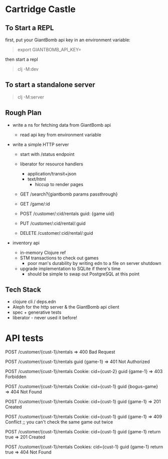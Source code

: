 # Cartridge Castle

## To Start a REPL

first, put your GiantBomb api key in an environment variable:

> export GIANTBOMB_API_KEY=<your key here>

then start a repl

> clj -M:dev

## To start a standalone server

> clj -M:server

## Rough Plan

- write a ns for fetching data from GiantBomb api
  - read api key from environment variable

- write a simple HTTP server
  - start with /status endpoint
  - liberator for resource handlers
    - application/transit+json
    - text/html
      - hiccup to render pages

  - GET /search?{giantbomb params passthrough}
  - GET /game/:id
  - POST /customer/:cid/rentals
    guid: {game uid}
  - PUT /customer/:cid/rental/:guid
  - DELETE /customer/:cid/rental/:guid

- inventory api
  - in-memory Clojure ref
  - STM transactions to check out games
    - poor man's durability by writing edn to a file on server shutdown
  - upgrade implementation to SQLite if there's time
    - should be simple to swap out PostgreSQL at this point

## Tech Stack
- clojure cli / deps.edn
- Aleph for the http server & the GiantBomb api client
- spec + generative tests
- liberator - never used it before!

# API tests

POST /customer/{cust-1}/rentals
=> 400 Bad Request

POST /customer/{cust-1}/rentals
guid {game-1}
=> 401 Not Authorized

POST /customer/{cust-1}/rentals
Cookie: cid={cust-2}
guid {game-1}
=> 403 Forbidden

POST /customer/{cust-1}/rentals
Cookie: cid={cust-1}
guid {bogus-game}
=> 404 Not Found

POST /customer/{cust-1}/rentals
Cookie: cid={cust-1}
guid {game-1}
=> 201 Created

POST /customer/{cust-1}/rentals
Cookie: cid={cust-1}
guid {game-1}
=> 409 Conflict
;; you can't check the same game out twice

POST /customer/{cust-1}/rentals
Cookie: cid={cust-1}
guid {game-1}
return true
=> 201 Created

POST /customer/{cust-1}/rentals
Cookies: cid={cust-1}
guid {game-1}
return true
=> 404 Not Found
